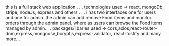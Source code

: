 this is a full stack web application 
.
.
.
technologies used -> react, mongoDb, stripe, nodeJs,  express and others
.
.
.
i has two interfaces one for users and one for admin. the admin can add remove Food items and monitor orders through the admin panel. where as users can browse the Food items managed by admin.
.
.
packages/libaries used -> cors,axios,react-router-dom,express,mongoose,bcryptjs,express-validator, react-tostify and many more...
